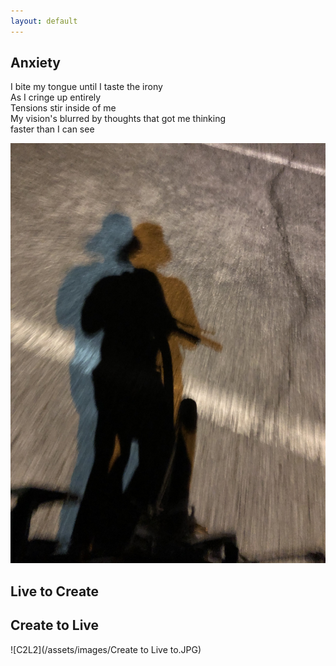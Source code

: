 ```yaml
---
layout: default
---
```


## Anxiety

I bite my tongue until I taste the irony<br/>
As I cringe up entirely<br/>
Tensions stir inside of me<br/>
My vision's blurred by thoughts that got me thinking<br/>
faster than I can see<br/>

![Dissociative](/assets/images/Dissociative.JPG)

## Live to Create<br/>
## Create to Live<br/>

![C2L2](/assets/images/Create to Live to.JPG)
